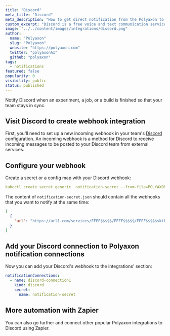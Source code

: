 ```yaml
---
title: "Discord"
meta_title: "Discord"
meta_description: "How to get direct notification from the Polyaxon to your Discord channels. Notify Discord when an experiment, job, build is finished so that your team stays in sync."
custom_excerpt: "Discord is a free voice and text communication service like skype."
image: "../../content/images/integrations/discord.png"
author:
  name: "Polyaxon"
  slug: "Polyaxon"
  website: "https://polyaxon.com"
  twitter: "polyaxonAI"
  github: "polyaxon"
tags:
  - notifications
featured: false
popularity: 0
visibility: public
status: published
---
```


Notify Discord when an experiment, a job, or a build is finished so that your team stays in sync.

## Visit Discord to create webhook integration

First, you'll need to set up a new incoming webhook in your team's [Discord](https://discordapp.com/developers/docs/resources/webhook) configuration.
An incoming webhook is a method for Discord to receive incoming messages to be posted to your Discord team from external services.

## Configure your webhook

Create a secret or a config map with your Discord webhook:

```yaml
kubectl create secret generic  notification-secret --from-file=POLYAXON_INTEGRATIONS_WEBHOOKS_DISCORD=notification-secret.json -n polyaxon
```

The content of `notification-secret.json` should contain all the webhooks that you want to notify at the same time:

```json
[
  {
    "url": "https://url1.com/services/FFFF$$$$$/FFFF$$$$$/FFFF$$$$$sktkeXUWiaifxIFFFF$$$$$"
  }
]
```

## Add your Discord connection to Polyaxon notification connections

Now you can add your Discord's webhook to the integrations' section:

```yaml
notificationConnections:
  - name: discord-connection1
    kind: discord
    secret:
      name: notification-secret
```

## More automation with Zapier

You can also go further and connect other popular Polyaxon integrations to Discord using Zapier.
